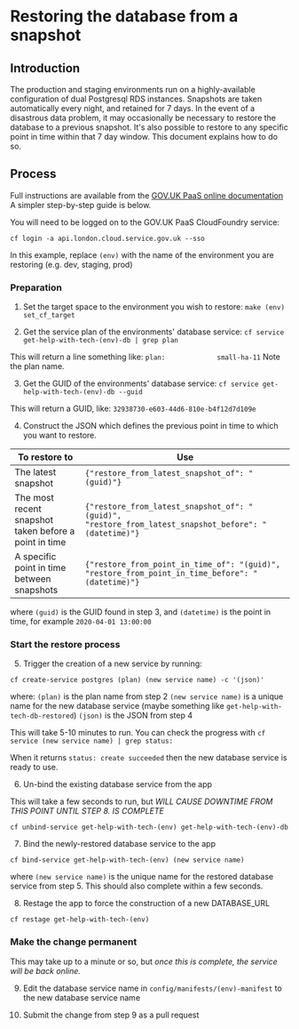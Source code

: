 # Restoring the database from a snapshot

## Introduction

The production and staging environments run on a highly-available configuration of dual Postgresql RDS instances. Snapshots are taken automatically every night, and retained for 7 days. In the event of a disastrous data problem, it may occasionally be necessary to restore the database to a previous snapshot. It's also possible to restore to any specific point in time within that 7 day window.
This document explains how to do so.

## Process

Full instructions are available from the [GOV.UK PaaS online documentation](https://docs.cloud.service.gov.uk/deploying_services/postgresql/#restoring-a-postgresql-service-snapshot) A simpler step-by-step guide is below.

You will need to be logged on to the GOV.UK PaaS CloudFoundry service:

`cf login -a api.london.cloud.service.gov.uk --sso`  

In this example, replace `(env)` with the name of the environment you are restoring (e.g. dev, staging, prod)

### Preparation

1. Set the target space to the environment you wish to restore:
`make (env) set_cf_target`

2. Get the service plan of the environments' database service:
`cf service get-help-with-tech-(env)-db | grep plan`

This will return a line something like:
`plan:             small-ha-11`
Note the plan name.

3. Get the GUID of the environments' database service:
`cf service get-help-with-tech-(env)-db --guid`

This will return a GUID, like:
`32938730-e603-44d6-810e-b4f12d7d109e`

4. Construct the JSON which defines the previous point in time to which you want to restore.


|To restore to| Use |
|-------------|-----|
|The latest snapshot|`{"restore_from_latest_snapshot_of": "(guid)"}`|
|The most recent snapshot taken before a point in time|`{"restore_from_latest_snapshot_of": "(guid)", "restore_from_latest_snapshot_before": "(datetime)"}`|
|A specific point in time between snapshots|`{"restore_from_point_in_time_of": "(guid)", "restore_from_point_in_time_before": "(datetime)"}`|

where `(guid)` is the GUID found in step 3, and `(datetime)` is the point in time, for example `2020-04-01 13:00:00`

### Start the restore process

5. Trigger the creation of a new service by running:

`cf create-service postgres (plan) (new service name) -c '(json)'`

where:
`(plan)` is the plan name from step 2
`(new service name)` is a unique name for the new database service (maybe something like `get-help-with-tech-db-restored`)
`(json)` is the JSON from step 4

This will take 5-10 minutes to run. You can check the progress with `cf service (new service name) | grep status:`

When it returns `status: create succeeded` then the new database service is ready to use.

6. Un-bind the existing database service from the app

This will take a few seconds to run, but _WILL CAUSE DOWNTIME FROM THIS POINT UNTIL STEP 8. IS COMPLETE_

`cf unbind-service get-help-with-tech-(env) get-help-with-tech-(env)-db`

7. Bind the newly-restored database service to the app

`cf bind-service get-help-with-tech-(env) (new service name)`

where `(new service name)` is the unique name for the restored database service from step 5. This should also complete within a few seconds.

8. Restage the app to force the construction of a new DATABASE_URL

`cf restage get-help-with-tech-(env)`

### Make the change permanent

This may take up to a minute or so, but *once this is complete, the service will be back online.*

9. Edit the database service name in `config/manifests/(env)-manifest` to the new database service name

10. Submit the change from step 9 as a pull request
